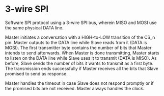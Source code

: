 # 3-wire SPI

Software SPI protocol using a 3-wire SPI bus, wherein MISO and MOSI use the same physical DATA line.

Master initiates a conversation with a HIGH-to-LOW transition of the CS_n pin. Master outputs to the DATA line while Slave reads from it (DATA is MOSI). The first transmitter byte contains the number of bits that Master intends to send afterwards. When Master is done transmitting, Master starts to listen on the DATA line while Slave uses it to transmit (DATA is MISO). As before, Slave sends the number of bits it wants to transmit as a first byte. The transmission ends successfully if Master receives all the bits that Slave promised to send as response.

Master handles the timeout in case Slave does not respond promptly or if the promised bits are not received. Master always handles the clock.

